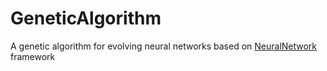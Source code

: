 # GeneticAlgorithm
A genetic algorithm for evolving neural networks based on [NeuralNetwork](https://github.com/jobeland/NeuralNetwork) framework
